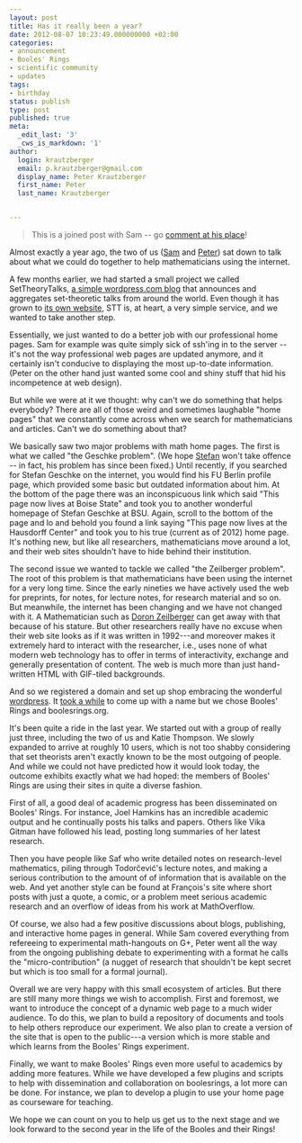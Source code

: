 ```yaml
---
layout: post
title: Has it really been a year?
date: 2012-08-07 10:23:49.000000000 +02:00
categories:
- announcement
- Booles' Rings
- scientific community
- updates
tags:
- birthday
status: publish
type: post
published: true
meta:
  _edit_last: '3'
  _cws_is_markdown: '1'
author:
  login: krautzberger
  email: p.krautzberger@gmail.com
  display_name: Peter Krautzberger
  first_name: Peter
  last_name: Krautzberger


---
```


> This is a joined post with Sam -- go [comment at his place](http://boolesrings.org/scoskey/has-it-really-been-a-year/)!

Almost exactly a year ago, the two of us ([Sam](http://boolesrings.org/scoskey/) and [Peter](http://boolesrings.org/krautzberger/)) sat down to talk about what we could do together to help mathematicians using the internet.

A few months earlier, we had started a small project we called SetTheoryTalks, [a simple wordpress.com blog](http://settheorytalks.wordpress.com/) that announces and aggregates set-theoretic talks from around the world. Even though it has grown to [its own website](http://settheory.mathtalks.org/), STT is, at heart, a very simple service, and we wanted to take another step.

Essentially, we just wanted to do a better job with our professional home pages. Sam for example was quite simply sick of ssh'ing in to the server -- it's not the way professional web pages are updated anymore, and it certainly isn't conducive to displaying the most up-to-date information. (Peter on the other hand just wanted some cool and shiny stuff that hid his incompetence at web design).

But while we were at it we thought: why can't we do something that helps everybody? There are all of those weird and sometimes laughable "home pages" that we constantly come across when we search for mathematicians and articles. Can't we do something about that?

We basically saw two major problems with math home pages. The first is what we called "the Geschke problem". (We hope [Stefan](http://www.hcm.uni-bonn.de/homepages/prof-dr-stefan-geschke/) won't take offence -- in fact, his problem has since been fixed.) Until recently, if you searched for Stefan Geschke on the internet, you would find his FU Berlin profile page, which provided some basic but outdated information about him. At the bottom of the page there was an inconspicuous link which said "This page now lives at Boise State" and took you to another wonderful homepage of Stefan Geschke at BSU. Again, scroll to the bottom of the page and lo and behold you found a link saying "This page now lives at the Hausdorff Center" and took you to his true (current as of 2012) home page. It's nothing new, but like all researchers, mathematicians move around a lot, and their web sites shouldn't have to hide behind their institution.

The second issue we wanted to tackle we called "the Zeilberger problem". The root of this problem is that mathematicians have been using the internet for a very long time. Since the early nineties we have actively used the web for preprints, for notes, for lecture notes, for research material and so on. But meanwhile, the internet has been changing and we have not changed with it. A Mathematician such as [Doron Zeilberger](http://www.math.rutgers.edu/~zeilberg/) can get away with that because of his stature. But other researchers really have no excuse when their web site looks as if it was written in 1992---and moreover makes it extremely hard to interact with the researcher, i.e., uses none of what modern web technology has to offer in terms of interactivity, exchange and generally presentation of content. The web is much more than just hand-written HTML with GIF-tiled backgrounds.

And so we registered a domain and set up shop embracing the wonderful [wordpress](http://www.wordpress.org). It [took a while](http://boolesrings.org/krautzberger/2011/08/22/whats-in-a-name/) to come up with a name but we chose Booles' Rings and boolesrings.org.

It's been quite a ride in the last year. We started out with a group of really just three, including the two of us and Katie Thompson. We slowly expanded to arrive at roughly 10 users, which is not too shabby considering that set theorists aren't exactly known to be the most outgoing of people. And while we could not have predicted how it would look today, the outcome exhibits exactly what we had hoped: the members of Booles' Rings are using their sites in quite a diverse fashion.

First of all, a good deal of academic progress has been disseminated on Booles' Rings. For instance, Joel Hamkins has an incredible academic output and he continually posts his talks and papers. Others like Vika Gitman have followed his lead, posting long summaries of her latest research.

Then you have people like Saf who write detailed notes on research-level mathematics, piling through Todorčević's lecture notes, and making a serious contribution to the amount of of information that is available on the web. And yet another style can be found at François's site where short posts with just a quote, a comic, or a problem meet serious academic research and an overflow of ideas from his work at MathOverflow.

Of course, we also had a few positive discussions about blogs, publishing, and interactive home pages in general. While Sam covered everything from refereeing to experimental math-hangouts on G+, Peter went all the way from the ongoing publishing debate to experimenting with a format he calls the "micro-contribution" (a nugget of research that shouldn't be kept secret but which is too small for a formal journal).

Overall we are very happy with this small ecosystem of articles. But there are still many more things we wish to accomplish. First and foremost, we want to introduce the concept of a dynamic web page to a much wider audience. To do this, we plan to build a repository of documents and tools to help others reproduce our experiment. We also plan to create a version of the site that is open to the public---a version which is more stable and which learns from the Booles' Rings experiment.

Finally, we want to make Booles' Rings even more useful to academics by adding more features. While we have developed a few plugins and scripts to help with dissemination and collaboration on boolesrings, a lot more can be done. For instance, we plan to develop a plugin to use your home page as courseware for teaching.

We hope we can count on you to help us get us to the next stage and we look forward to the second year in the life of the Booles and their Rings!